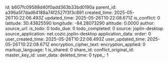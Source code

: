 

id: b607fc09588d40f0add363b33bd0190a
parent_id: a396a5f7dad64188a74f2527f3f3c891
created_time: 2025-05-26T10:22:06.493Z
updated_time: 2025-05-26T10:22:08.671Z
is_conflict: 0
latitude: 30.43825590
longitude: -84.28073290
altitude: 0.0000
author: 
source_url: 
is_todo: 0
todo_due: 0
todo_completed: 0
source: joplin-desktop
source_application: net.cozic.joplin-desktop
application_data: 
order: 0
user_created_time: 2025-05-26T10:22:06.493Z
user_updated_time: 2025-05-26T10:22:08.671Z
encryption_cipher_text: 
encryption_applied: 0
markup_language: 1
is_shared: 0
share_id: 
conflict_original_id: 
master_key_id: 
user_data: 
deleted_time: 0
type_: 1